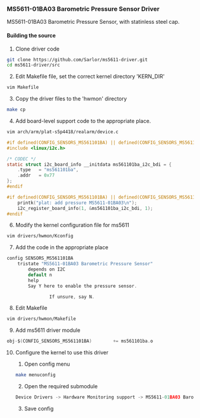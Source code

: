 ### MS5611-01BA03 Barometric Pressure Sensor Driver

MS5611-01BA03 Barometric Pressure Sensor, with statinless steel cap.

#### Building the source

1. Clone driver code
```bash
git clone https://github.com/Sarlor/ms5611-driver.git
cd ms5611-driver/src
```

2. Edit Makefile file, set the correct kernel directory 'KERN_DIR'
```bash
vim Makefile
```

3. Copy the driver files to the 'hwmon' directory
```bash
make cp
```

4. Add board-level support code to the appropriate place.
```bash
vim arch/arm/plat-s5p4418/realarm/device.c
```

```c
#if defined(CONFIG_SENSORS_MS561101BA) || defined(CONFIG_SENSORS_MS561101BA_MODULE)
#include <linux/i2c.h>

/* CODEC */
static struct i2c_board_info __initdata ms561101ba_i2c_bdi = {
	.type   = "ms561101ba",
	.addr   = 0x77
};
#endif

#if defined(CONFIG_SENSORS_MS561101BA) || defined(CONFIG_SENSORS_MS561101BA_MODULE)
	printk("plat: add pressure MS5611-01BA03\n");
	i2c_register_board_info(1, &ms561101ba_i2c_bdi, 1);
#endif
```

6. Modify the kernel configuration file for ms5611
```bash
vim drivers/hwmon/Kconfig
```

7.  Add the code in the appropriate place
```c
config SENSORS_MS561101BA
	tristate "MS5611-01BA03 Barometric Pressure Sensor"
        depends on I2C
        default n
        help
		Say Y here to enable the pressure sensor.

                If unsure, say N.
```

8. Edit Makefile
```bash
vim drivers/hwmon/Makefile
```

9. Add ms5611 driver module
```c
obj-$(CONFIG_SENSORS_MS561101BA)        += ms561101ba.o
```

10. Configure the kernel to use this driver
	1. Open config menu
	```bash
	make menuconfig
	```

	2. Open the required submodule
	```c
	Device Drivers -> Hardware Monitoring support -> MS5611-01BA03 Barometric Pressure Sensor
	```
       
	3. Save config
